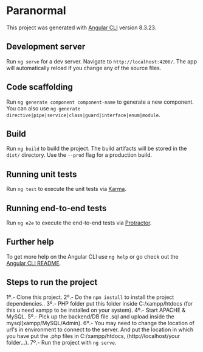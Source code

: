 # Paranormal

This project was generated with [Angular CLI](https://github.com/angular/angular-cli) version 8.3.23.

## Development server

Run `ng serve` for a dev server. Navigate to `http://localhost:4200/`. The app will automatically reload if you change any of the source files.

## Code scaffolding

Run `ng generate component component-name` to generate a new component. You can also use `ng generate directive|pipe|service|class|guard|interface|enum|module`.

## Build

Run `ng build` to build the project. The build artifacts will be stored in the `dist/` directory. Use the `--prod` flag for a production build.

## Running unit tests

Run `ng test` to execute the unit tests via [Karma](https://karma-runner.github.io).

## Running end-to-end tests

Run `ng e2e` to execute the end-to-end tests via [Protractor](http://www.protractortest.org/).

## Further help

To get more help on the Angular CLI use `ng help` or go check out the [Angular CLI README](https://github.com/angular/angular-cli/blob/master/README.md).


## Steps to run the project

1º.- Clone this project.
2º.- Do the `npm install` to install the project dependencies..
3º.- PHP folder put this folder inside C:/xampp/htdocs (for this u need xampp to be installed on your system).
4º.- Start APACHE & MySQL.
5º.- Pick up the backend/DB file .sql and upload inside the mysql(xampp/MySQL/Admin).
6º.- You may need to change the location of url's in environment to connect to the server. And put the location in which you have put the .php files in C:/xampp/htdocs, (http://localhost/your folder...).
7º.- Run the project with `ng serve`.
